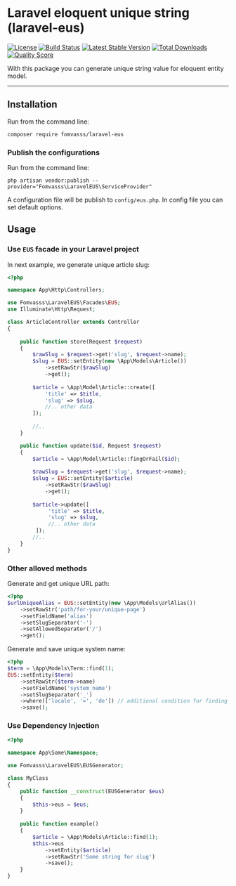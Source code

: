 # Laravel eloquent unique string (laravel-eus)

[![License](https://img.shields.io/packagist/l/fomvasss/laravel-eus.svg?style=for-the-badge)](https://packagist.org/packages/fomvasss/laravel-eus)
[![Build Status](https://img.shields.io/github/stars/fomvasss/laravel-eus.svg?style=for-the-badge)](https://github.com/fomvasss/laravel-eus)
[![Latest Stable Version](https://img.shields.io/packagist/v/fomvasss/laravel-eus.svg?style=for-the-badge)](https://packagist.org/packages/fomvasss/laravel-eus)
[![Total Downloads](https://img.shields.io/packagist/dt/fomvasss/laravel-eus.svg?style=for-the-badge)](https://packagist.org/packages/fomvasss/laravel-eus)
[![Quality Score](https://img.shields.io/scrutinizer/g/fomvasss/laravel-eus.svg?style=for-the-badge)](https://scrutinizer-ci.com/g/fomvasss/laravel-eus)

With this package you can generate unique string value for eloquent entity model.

----------

## Installation

Run from the command line:

```bash
composer require fomvasss/laravel-eus
```

### Publish the configurations

Run from the command line:

```
php artisan vendor:publish --provider="Fomvasss\LaravelEUS\ServiceProvider"
```
A configuration file will be publish to `config/eus.php`. In config file you can set default options.

## Usage

### Use `EUS` facade in your Laravel project

In next example, we generate unique article slug:

```php
<?php 

namespace App\Http\Controllers;

use Fomvasss\LaravelEUS\Facades\EUS;
use Illuminate\Http\Request;

class ArticleController extends Controller 
{
    
    public function store(Request $request)
    {
        $rawSlug = $request->get('slug', $request->name);
        $slug = EUS::setEntity(new \App\Models\Article())
            ->setRawStr($rawSlug)
            ->get();
                
        $article = \App\Model\Article::create([
            'title' => $title,
            'slug' => $slug,
            //.. other data
        ]);
        
        //..
    }

    public function update($id, Request $request) 
    {        
        $article = \App\Model\Article::fingOrFail($id);
     
        $rawSlug = $request->get('slug', $request->name);
        $slug = EUS::setEntity($article)
            ->setRawStr($rawSlug)
            ->get();
         
        $article->update([
             'title' => $title,
             'slug' => $slug,
             //.. other data
         ]);
        //..
    }
}
```

### Other alloved methods

Generate and get unique URL path:

```php
<?php
$urlUniqueAlias = EUS::setEntity(new \App\Models\UrlAlias())
    ->setRawStr('path/for-your/unique-page')
    ->setFieldName('alias')
    ->setSlugSeparator('-')
    ->setAllowedSeparator('/')
    ->get();
```

Generate and save unique system name:

```php
<?php
$term = \App\Models\Term::find(1);
EUS::setEntity($term)
    ->setRawStr($term->name)
    ->setFieldName('system_name')
    ->setSlugSeparator('_')
    ->where(['locale', '=', 'de']) // additional condition for finding a unique value
    ->save();
```

### Use Dependency Injection

```php
<?php

namespace App\Some\Namespace;

use Fomvasss\LaravelEUS\EUSGenerator;

class MyClass
{
    public function __construct(EUSGenerator $eus)
    {
        $this->eus = $eus;
    }
    
    public function example()
    {
        $article = \App\Models\Article::find(1);
        $this->eus
            ->setEntity($article)
            ->setRawStr('Some string for slug')
            ->save();
    }
}
```
